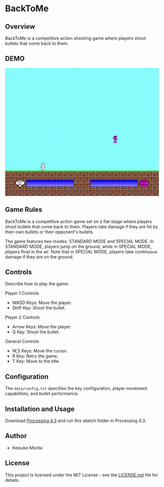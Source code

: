 # BackToMe

## Overview

BackToMe is a competitive action shooting game where players shoot bullets that come back to them.

## DEMO

![Demo](./assets/demo.gif)

## Game Rules

BackToMe is a competitive action game set on a flat stage where players shoot bullets that come back to them. Players take damage if they are hit by their own bullets or their opponent's bullets.

The game features two modes: STANDARD MODE and SPECIAL MODE. In STANDARD MODE, players jump on the ground, while in SPECIAL MODE, players float in the air. Note that in SPECIAL MODE, players take continuous damage if they are on the ground.

## Controls

Describe how to play the game:

Player 1 Controls
- WASD Keys: Move the player.
- Shift Key: Shoot the bullet.

Player 2 Controls
- Arrow Keys: Move the player.
- Q Key: Shoot the bullet.

General Controls
- W,S Keys: Move the cursor.
- R Key: Retry the game.
- T Key: Move to the title.

## Configuration

The `data/config.txt` specifies the key configuration, player movement capabilities, and bullet performance.

## Installation and Usage

Download [Processing 4.3](https://processing.org/download/) and run this sketch folder in Processing 4.3.

## Author
* Keisuke Morita

## License

This project is licensed under the MIT License - see the [LICENSE.md](./LICENSE.md) file for details.
